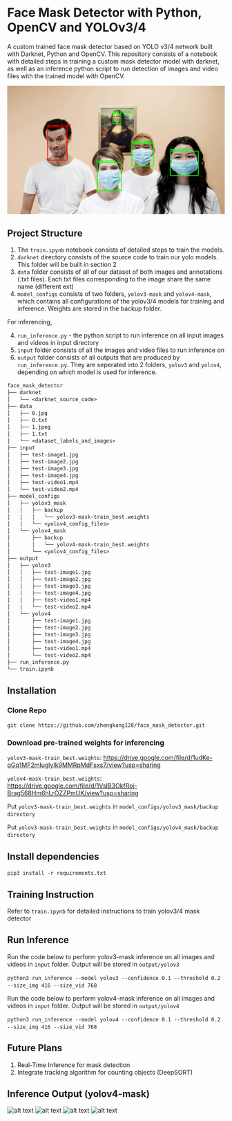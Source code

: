 # Face Mask Detector with Python, OpenCV and YOLOv3/4
 A custom trained face mask detector based on YOLO v3/4 network built with Darknet, Python and OpenCV.
 This repository consists of a notebook with detailed steps in training a custom mask detector model with darknet, as well as an inference python script to run detection of images and video files with the trained model with OpenCV.
 
![alt text](https://github.com/zhengkang128/face_mask_detector/blob/main/etc/Screenshot%20from%202021-10-03%2012-41-35.png)
## Project Structure

1. The ```train.ipynb``` notebook consists of detailed steps to train the models.
2. ```darknet``` directory consists of the source code to train our yolo models. This folder will be built in section 2
3. ```data``` folder consists of all of our dataset of both images and annotations (.txt files). Each txt files corresponding to the image share the same name (different ext)
4. ```model_configs``` consists of two folders, ```yolov3-mask``` and ```yolov4-mask```, which contains all configurations of the yolov3/4 models for training and inference. Weights are stored in the backup folder.

For inferencing,

4. ```run_inference.py``` - the python script to run inference on all input images and videos in input directory
5. ```input``` folder consists of all the images and video files to run inference on
6. ```output``` folder consists of all outputs that are produced by ```run_inference.py```. They are seperated into 2 folders, ```yolov3``` and ```yolov4```, depending on which model is used for inference.


```
face_mask_detector
├── darknet
│   └── <darknet_source_code>
├── data
│   ├── 0.jpg
│   ├── 0.txt
│   ├── 1.jpeg
│   ├── 1.txt
│   └── <dataset_labels_and_images>
├── input
│   ├── test-image1.jpg
│   ├── test-image2.jpg
│   ├── test-image3.jpg
│   ├── test-image4.jpg
│   ├── test-video1.mp4
│   └── test-video2.mp4
├── model_configs
│   ├── yolov3_mask
│   │   ├── backup
│   │   │   └── yolov3-mask-train_best.weights
│   │   └── <yolov4_config_files>
│   └── yolov4_mask
│       ├── backup
│       │   └── yolov4-mask-train_best.weights
│       └── <yolov4_config_files>
├── output
│   ├── yolov3
│   │   ├── test-image1.jpg
│   │   ├── test-image2.jpg
│   │   ├── test-image3.jpg
│   │   ├── test-image4.jpg
│   │   ├── test-video1.mp4
│   │   └── test-video2.mp4
│   └── yolov4
│       ├── test-image1.jpg
│       ├── test-image2.jpg
│       ├── test-image3.jpg
│       ├── test-image4.jpg
│       ├── test-video1.mp4
│       └── test-video2.mp4
├── run_inference.py
└── train.ipynb
```

## Installation
### Clone Repo
```
git clone https://github.com/zhengkang128/face_mask_detector.git
```
### Download pre-trained weights for inferencing
```yolov3-mask-train_best.weights```: https://drive.google.com/file/d/1udKe-qGq1MF2mIuglyIk9MMRpMdFsxs7/view?usp=sharing 

```yolov4-mask-train_best.weights```: https://drive.google.com/file/d/1VsIB3OkfRoj-Brag568Hm6hLrOZZPmUK/view?usp=sharing

Put ```yolov3-mask-train_best.weights``` in ```model_configs/yolov3_mask/backup directory```

Put ```yolov3-mask-train_best.weights``` in ```model_configs/yolov4_mask/backup directory```

## Install dependencies
```
pip3 install -r requirements.txt
```
## Training Instruction
Refer to ```train.ipynb``` for detailed instructions to train yolov3/4 mask detector 

## Run Inference

Run the code below to perform yolov3-mask inference on all images and videos in ```input``` folder. Output will be stored in ```output/yolov3```

```python3 run_inference --model yolov3 --confidence 0.1 --threshold 0.2 --size_img 416 --size_vid 768```

Run the code below to perform yolov4-mask inference on all images and videos in ```input``` folder. Output will be stored in ```output/yolov4```

```python3 run_inference --model yolov4 --confidence 0.1 --threshold 0.2 --size_img 416 --size_vid 768```

## Future Plans
1. Real-Time Inference for mask detection
2. Integrate tracking algorithm for counting objects (DeepSORT)

## Inference Output (yolov4-mask)
![alt text](https://github.com/zhengkang128/face_mask_detector/blob/main/etc/test-image1.jpg)
![alt text](https://github.com/zhengkang128/face_mask_detector/blob/main/etc/test-image2.jpg)
![alt text](https://github.com/zhengkang128/face_mask_detector/blob/main/etc/test-image3.jpg)
![alt text](https://github.com/zhengkang128/face_mask_detector/blob/main/etc/test-image4.jpg)





